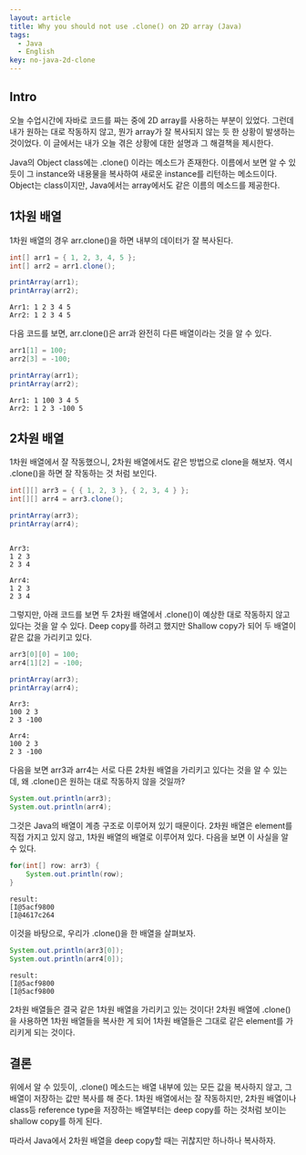 ```yaml
---
layout: article
title: Why you should not use .clone() on 2D array (Java)
tags:
  - Java
  - English
key: no-java-2d-clone
---
```


## Intro

오늘 수업시간에 자바로 코드를 짜는 중에 2D array를 사용하는 부분이 있었다. 그런데 내가 원하는 대로 작동하지 않고, 뭔가 array가 잘 복사되지 않는 듯 한 상황이 발생하는 것이었다. 이 글에서는 내가 오늘 겪은 상황에 대한 설명과 그 해결책을 제시한다.

Java의 Object class에는 .clone() 이라는 메소드가 존재한다. 이름에서 보면 알 수 있듯이 그 instance와 내용물을 복사하여 새로운 instance를 리턴하는 메소드이다. Object는 class이지만, Java에서는 array에서도 같은 이름의 메소드를 제공한다.

## 1차원 배열

1차원 배열의 경우 arr.clone()을 하면 내부의 데이터가 잘 복사된다.

```java
int[] arr1 = { 1, 2, 3, 4, 5 };
int[] arr2 = arr1.clone();

printArray(arr1);
printArray(arr2);
```

```
Arr1: 1 2 3 4 5
Arr2: 1 2 3 4 5
```

다음 코드를 보면, arr.clone()은 arr과 완전히 다른 배열이라는 것을 알 수 있다.

```java
arr1[1] = 100;
arr2[3] = -100;

printArray(arr1);
printArray(arr2);
```

```
Arr1: 1 100 3 4 5
Arr2: 1 2 3 -100 5
```

## 2차원 배열

1차원 배열에서 잘 작동했으니, 2차원 배열에서도 같은 방법으로 clone을 해보자. 역시 .clone()을 하면 잘 작동하는 것 처럼 보인다.

```java
int[][] arr3 = { { 1, 2, 3 }, { 2, 3, 4 } };
int[][] arr4 = arr3.clone();

printArray(arr3);
printArray(arr4);
```

```

Arr3:
1 2 3
2 3 4

Arr4:
1 2 3
2 3 4

```

그렇지만, 아래 코드를 보면 두 2차원 배열에서 .clone()이 예상한 대로 작동하지 않고 있다는 것을 알 수 있다. Deep copy를 하려고 했지만 Shallow copy가 되어 두 배열이 같은 값을 가리키고 있다.

```java
arr3[0][0] = 100;
arr4[1][2] = -100;

printArray(arr3);
printArray(arr4);
```

```
Arr3:
100 2 3
2 3 -100

Arr4:
100 2 3
2 3 -100
```

다음을 보면 arr3과 arr4는 서로 다른 2차원 배열을 가리키고 있다는 것을 알 수 있는데, 왜 .clone()은 원하는 대로 작동하지 않을 것일까?

```java
System.out.println(arr3);
System.out.println(arr4);
```

그것은 Java의 배열이 계층 구조로 이루어져 있기 때문이다. 2차원 배열은 element를 직접 가지고 있지 않고, 1차원 배열의 배열로 이루어져 있다. 다음을 보면 이 사실을 알 수 있다.

```java
for(int[] row: arr3) {
    System.out.println(row);
}
```

```
result:
[I@5acf9800
[I@4617c264
```

이것을 바탕으로, 우리가 .clone()을 한 배열을 살펴보자.

```java
System.out.println(arr3[0]);
System.out.println(arr4[0]);
```

```
result:
[I@5acf9800
[I@5acf9800
```

2차원 배열들은 결국 같은 1차원 배열을 가리키고 있는 것이다! 2차원 배열에 .clone()을 사용하면 1차원 배열들을 복사한 게 되어 1차원 배열들은 그대로 같은 element를 가리키게 되는 것이다.

## 결론

위에서 알 수 있듯이, .clone() 메소드는 배열 내부에 있는 모든 값을 복사하지 않고, 그 배열이 저장하는 값만 복사를 해 준다. 1차원 배열에서는 잘 작동하지만, 2차원 배열이나 class등 reference type을 저장하는 배열부터는 deep copy를 하는 것처럼 보이는 shallow copy를 하게 된다.

따라서 Java에서 2차원 배열을 deep copy할 때는 귀찮지만 하나하나 복사하자.
